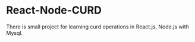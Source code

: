 # React-Node-CURD
There is small project for learning curd operations in React.js, Node.js with Mysql.
